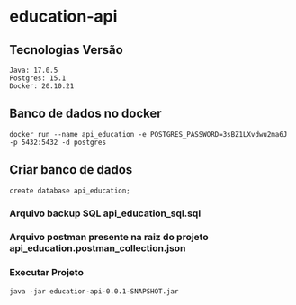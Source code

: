 # education-api

## Tecnologias Versão 
```
Java: 17.0.5
Postgres: 15.1
Docker: 20.10.21
```

## Banco de dados no docker
```
docker run --name api_education -e POSTGRES_PASSWORD=3sBZ1LXvdwu2ma6J -p 5432:5432 -d postgres
```
## Criar banco de dados 
```
create database api_education;
```

### Arquivo backup SQL api_education_sql.sql

### Arquivo postman presente na raiz do projeto api_education.postman_collection.json

### Executar Projeto
```
java -jar education-api-0.0.1-SNAPSHOT.jar
```
